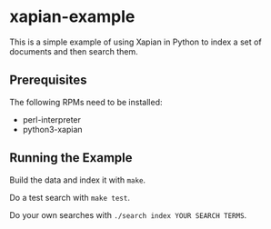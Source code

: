 # xapian-example

This is a simple example of using Xapian in Python to index a set of
documents and then search them.


## Prerequisites

The following RPMs need to be installed:

 * perl-interpreter
 * python3-xapian


## Running the Example

Build the data and index it with `make`.

Do a test search with `make test`.

Do your own searches with `./search index YOUR SEARCH TERMS`.
